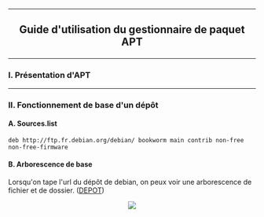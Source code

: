 ----------------------------------------------------------------------------------------------------------------------------------------------------------------
## <p align='center'> Guide d'utilisation du gestionnaire de paquet APT </p>

----------------------------------------------------------------------------------------------------------------------------------------------------------------
### I. Présentation d'APT

----------------------------------------------------------------------------------------------------------------------------------------------------------------
### II. Fonctionnement de base d'un dépôt

#### A. Sources.list
```
deb http://ftp.fr.debian.org/debian/ bookworm main contrib non-free non-free-firmware
```

#### B. Arborescence de base
Lorsqu'on tape l'url du dépôt de debian, on peux voir une arborescence de fichier et de dossier. ([DEPOT](http://ftp.fr.debian.org/debian/`))

<p align='center'> <img src='https://github.com/MarcJaffre/Linux/assets/35907/abd3df60-fcbd-47ba-b805-1b28e86b5980' /> </p>
